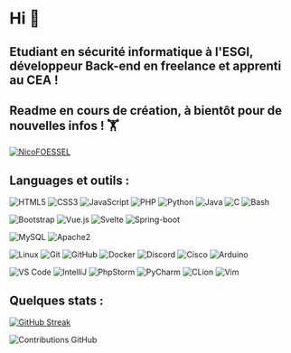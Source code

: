 # Hi 👋


## Etudiant en sécurité informatique à l'ESGI, développeur Back-end en freelance et apprenti au CEA ! 

## Readme en cours de création, à bientôt pour de nouvelles infos ! 🏋️


[![NicoFOESSEL](https://github-profile-trophy.vercel.app/?username=NicoFOESSEL&theme=onedark&rank=SECRET,SSS,SS,S,AAA,AA,A,B&no-bg=true&no-frame=true&margin-w=16)](https://github.com/ryo-ma/github-profile-trophy)


## Languages et outils : 

![HTML5](https://img.shields.io/badge/-HTML5-000?&logo=HTML5&logoColor=E34F26)
![CSS3](https://img.shields.io/badge/-CSS3-000?&logo=CSS3&logoColor=1572B6)
![JavaScript](https://img.shields.io/badge/-JavaScript-000?&logo=JavaScript)
![PHP](https://img.shields.io/badge/-PHP-000?&logo=PHP&logoColor=777BB4)
![Python](https://img.shields.io/badge/-Python-black?style=flat-square&logo=Python)
![Java](https://img.shields.io/badge/Java-black?style=flat-square&logo=Java)
![C](https://img.shields.io/badge/-C-black?style=flat-square&logo=C)
![Bash](https://img.shields.io/badge/-Bash-black?style=flat-square&logo=GNUBash&logoColor=F5F5F5)
<!-- ![Android](https://img.shields.io/badge/Android-05150C?style=flat-square&logo=android) -->
![Bootstrap](https://img.shields.io/badge/-Bootstrap-black?style=flat-square&logo=bootstrap)
![Vue.js](https://img.shields.io/badge/-Vue.js-000?&logo=Vue.js&logoColor=4FC08D)
![Svelte](https://img.shields.io/badge/-Svelte-000?&logo=Svelte)
![Spring-boot](https://img.shields.io/badge/-Spring%20Boot-000?&logo=Spring)

![MySQL](https://img.shields.io/badge/-MySQL-000?&logo=MySQL)
![Apache2](https://img.shields.io/badge/Apache2-black?style=flat-square&logo=apache)

![Linux](https://img.shields.io/badge/-Linux-000?&logo=Linux)
![Git](https://img.shields.io/badge/-Git-000?&logo=Git)
![GitHub](https://img.shields.io/badge/-GitHub-000?&logo=GitHub)
![Docker](https://img.shields.io/badge/-Docker-black?style=flat-square&logo=docker)
![Discord](https://img.shields.io/badge/Discord-black?style=flat-square&logo=discord)
![Cisco](https://img.shields.io/badge/Cisco-black?style=flat-square&logo=cisco)
![Arduino](https://img.shields.io/badge/Arduino-black?style=flat-square&logo=arduino)

![VS Code](https://img.shields.io/badge/-VS%20Code-black?style=flat-square&logo=visual-studio-code)
![IntelliJ](https://img.shields.io/badge/-IntelliJ%20IDEA-black?style=flat-square&logo=jetbrains)
![PhpStorm](https://img.shields.io/badge/-PhpStorm-black?style=flat-square&logo=jetbrains)
![PyCharm](https://img.shields.io/badge/-PyCharm-black?style=flat-square&logo=jetbrains)
![CLion](https://img.shields.io/badge/-CLion-black?style=flat-square&logo=jetbrains)
![Vim](https://img.shields.io/badge/-Vim-black?style=flat-square&logo=vim)

## Quelques stats : 

[![GitHub Streak](https://github-readme-streak-stats.herokuapp.com?user=NicoFOESSEL&hide_border=true&locale=fr&background=0d1117&ring=52BFEA&stroke=52BFEA&fire=52BFEA&sideNums=FFFFFF&currStreakLabel=FFFFFF&sideLabels=FFFFFF&dates=FFFFFF&currStreakNum=FFFFFF)](https://git.io/streak-stats) 

![Contributions GitHub](https://github-readme-stats.vercel.app/api?username=NicoFOESSEL&custom_title=Contributions%20GitHub&show_icons=true&locale=fr&count_private=true&hide=stars,issues&bg_color=0d1117&hide_border=true&icon_color=52BFEA&text_color=FFF&title_color=52BFEA)


<!-- Voir pourquoi fonctionnent pas -->

<!-- 
![Top Langs](https://github-readme-stats.vercel.app/api/top-langs/?username=NicoFOESSEL&hide=TeX&layout=compact)

![Visitor Badge](https://visitor-badge.laobi.icu/badge?page_id=NicoFOESSEL.NicoFOESSEL)

-->

































<!--
**NicoFOESSEL/NicoFOESSEL** is a ✨ _special_ ✨ repository because its `README.md` (this file) appears on your GitHub profile.

Here are some ideas to get you started:

- 🔭 I’m currently working on ...
- 🌱 I’m currently learning ...
- 👯 I’m looking to collaborate on ...
- 🤔 I’m looking for help with ...
- 💬 Ask me about ...
- 📫 How to reach me: ...
- 😄 Pronouns: ...
- ⚡ Fun fact: ...
-->
